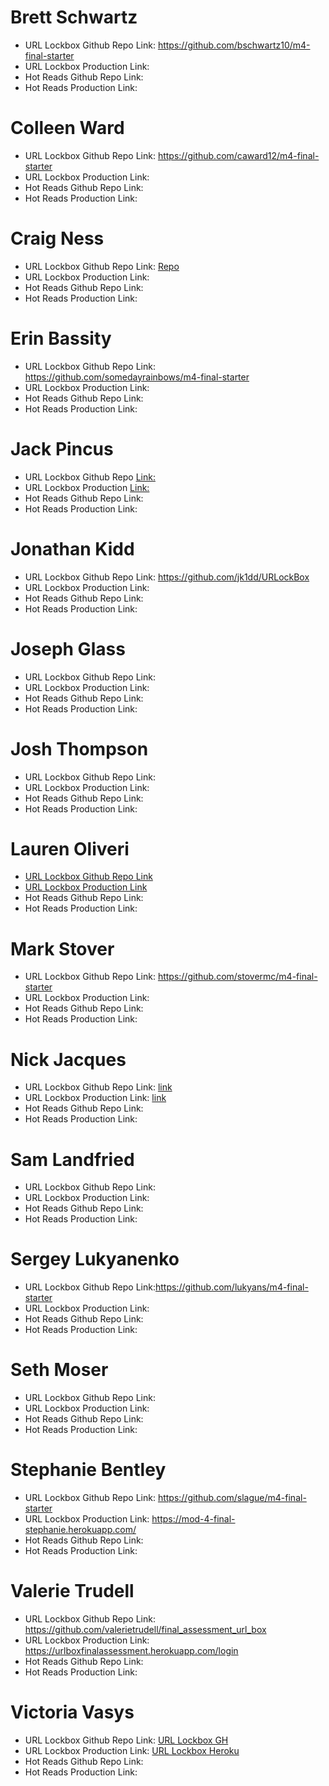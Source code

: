 # Brett Schwartz

- URL Lockbox Github Repo Link: https://github.com/bschwartz10/m4-final-starter
- URL Lockbox Production Link: 
- Hot Reads Github Repo Link:
- Hot Reads Production Link: 

# Colleen Ward

- URL Lockbox Github Repo Link: https://github.com/caward12/m4-final-starter
- URL Lockbox Production Link: 
- Hot Reads Github Repo Link:
- Hot Reads Production Link: 

# Craig Ness

- URL Lockbox Github Repo Link: [Repo](https://github.com/NessEFC/m4-final-starter)
- URL Lockbox Production Link: 
- Hot Reads Github Repo Link:
- Hot Reads Production Link: 

# Erin Bassity

- URL Lockbox Github Repo Link: https://github.com/somedayrainbows/m4-final-starter
- URL Lockbox Production Link: 
- Hot Reads Github Repo Link:
- Hot Reads Production Link: 

# Jack Pincus

- URL Lockbox Github Repo [Link:](https://github.com/jwpincus/m4-final-starter)
- URL Lockbox Production [Link:](https://safe-beach-18611.herokuapp.com/)
- Hot Reads Github Repo Link:
- Hot Reads Production Link: 

# Jonathan Kidd

- URL Lockbox Github Repo Link: https://github.com/jk1dd/URLockBox
- URL Lockbox Production Link: 
- Hot Reads Github Repo Link:
- Hot Reads Production Link: 

# Joseph Glass

- URL Lockbox Github Repo Link:
- URL Lockbox Production Link: 
- Hot Reads Github Repo Link:
- Hot Reads Production Link: 

# Josh Thompson

- URL Lockbox Github Repo Link:
- URL Lockbox Production Link: 
- Hot Reads Github Repo Link:
- Hot Reads Production Link: 

# Lauren Oliveri

- [URL Lockbox Github Repo Link](https://github.com/lao9/URLockBox) 
- [URL Lockbox Production Link](https://loliveri-urlockbox.herokuapp.com/login) 
- Hot Reads Github Repo Link:
- Hot Reads Production Link: 

# Mark Stover

- URL Lockbox Github Repo Link: https://github.com/stovermc/m4-final-starter
- URL Lockbox Production Link: 
- Hot Reads Github Repo Link:
- Hot Reads Production Link: 

# Nick Jacques

- URL Lockbox Github Repo Link: [link](https://github.com/NicholasJacques/m4-final-starter)
- URL Lockbox Production Link: [link](https://secret-ocean-16532.herokuapp.com)
- Hot Reads Github Repo Link:
- Hot Reads Production Link: 

# Sam Landfried

- URL Lockbox Github Repo Link:
- URL Lockbox Production Link: 
- Hot Reads Github Repo Link:
- Hot Reads Production Link: 

# Sergey Lukyanenko

- URL Lockbox Github Repo Link:https://github.com/lukyans/m4-final-starter
- URL Lockbox Production Link: 
- Hot Reads Github Repo Link:
- Hot Reads Production Link: 

# Seth Moser

- URL Lockbox Github Repo Link:
- URL Lockbox Production Link: 
- Hot Reads Github Repo Link:
- Hot Reads Production Link: 

# Stephanie Bentley

- URL Lockbox Github Repo Link: https://github.com/slague/m4-final-starter
- URL Lockbox Production Link: https://mod-4-final-stephanie.herokuapp.com/
- Hot Reads Github Repo Link:
- Hot Reads Production Link: 

# Valerie Trudell

- URL Lockbox Github Repo Link: https://github.com/valerietrudell/final_assessment_url_box
- URL Lockbox Production Link: https://urlboxfinalassessment.herokuapp.com/login
- Hot Reads Github Repo Link:
- Hot Reads Production Link: 

# Victoria Vasys

- URL Lockbox Github Repo Link: [URL Lockbox GH](https://github.com/VictoriaVasys/Final-Assessment/)
- URL Lockbox Production Link: [URL Lockbox Heroku](http://vv-m4-final-assessment.herokuapp.com/)
- Hot Reads Github Repo Link:
- Hot Reads Production Link: 
